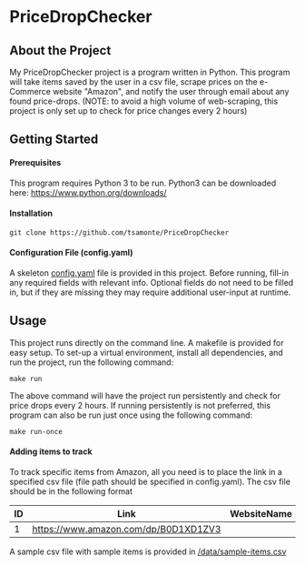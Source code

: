 # PriceDropChecker

## About the Project

My PriceDropChecker project is a program written in Python. This program will take items saved by the user in a csv file, scrape prices on the e-Commerce website "Amazon", and notify the user through email about any found price-drops. 
(NOTE: to avoid a high volume of web-scraping, this project is only set up to check for price changes every 2 hours)

## Getting Started

#### Prerequisites
This program requires Python 3 to be run. Python3 can be downloaded here: https://www.python.org/downloads/

#### Installation
    git clone https://github.com/tsamonte/PriceDropChecker

#### Configuration File (config.yaml)
A skeleton [config.yaml](https://github.com/tsamonte/PriceDropChecker/blob/master/config.yaml) file is provided in this project. Before running, fill-in any required fields with relevant info. Optional fields do not need to be filled in, but if they are missing they may require additional user-input at runtime.

## Usage
This project runs directly on the command line. A makefile is provided for easy setup. To set-up a virtual environment, install all dependencies, and run the project, run the following command:

    make run

The above command will have the project run persistently and check for price drops every 2 hours. If running persistently is not preferred, this program can also be run just once using the following command:

    make run-once

#### Adding items to track
To track specific items from Amazon, all you need is to place the link in a specified csv file (file path should be specified in config.yaml). The csv file should be in the following format

|ID|Link|WebsiteName|ItemName|StartingPrice|PreviousLow|AllTimeLow|CurrentPrice
|---|---|---|---|---|---|---|---|
|1|https://www.amazon.com/dp/B0D1XD1ZV3||||||

A sample csv file with sample items is provided in [/data/sample-items.csv](https://github.com/tsamonte/PriceDropChecker/blob/master/data/sample-items.csv)
